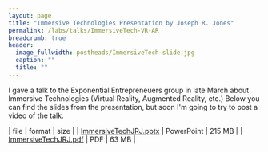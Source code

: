 ```yaml
---
layout: page
title: "Immersive Technologies Presentation by Joseph R. Jones"
permalink: /labs/talks/ImmersiveTech-VR-AR
breadcrumb: true
header:
  image_fullwidth: postheads/ImmersiveTech-slide.jpg
  caption: ""
  title: ""
---
```


I gave a talk to the Exponential Entrepreneuers group in late March about Immersive Technologies (Virtual Reality, Augmented Reality, etc.) Below you can find the slides from the presentation, but soon I'm going to try to post a video of the talk.

| file                       | format     | size   |
| [ImmersiveTechJRJ.pptx][1] | PowerPoint | 215 MB |
| [ImmersiveTechJRJ.pdf][2]  | PDF        | 63 MB  |

[1]: http://jrj.io/ImmersiveTechJRJ.pptx
[2]: http://jrj.io/ImmersiveTechJRJ.pdf
